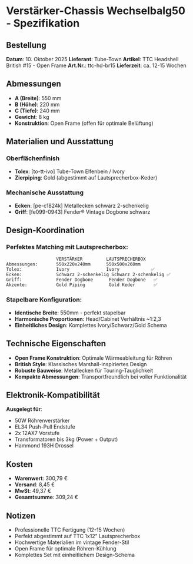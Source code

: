 # Verstärker-Chassis Wechselbalg50 - Spezifikation

## Bestellung
**Datum**: 10. Oktober 2025
**Lieferant**: Tube-Town
**Artikel**: TTC Headshell British #15 - Open Frame
**Art.Nr.**: ttc-hd-br15
**Lieferzeit**: ca. 12-15 Wochen

## Abmessungen
- **A (Breite)**: 550 mm
- **B (Höhe)**: 220 mm  
- **C (Tiefe)**: 240 mm
- **Gewicht**: 8 kg
- **Konstruktion**: Open Frame (offen für optimale Belüftung)

## Materialien und Ausstattung

### Oberflächenfinish
- **Tolex**: [to-tt-ivo] Tube-Town Elfenbein / Ivory
- **Zierpiping**: Gold (abgestimmt auf Lautsprecherbox-Keder)

### Mechanische Ausstattung
- **Ecken**: [pe-c1824k] Metallecken schwarz 2-schenkelig
- **Griff**: [fe099-0943] Fender® Vintage Dogbone schwarz

## Design-Koordination

### **Perfektes Matching mit Lautsprecherbox:**
```
                   VERSTÄRKER         LAUTSPRECHERBOX
Abmessungen:       550x220x240mm      550x500x260mm
Tolex:             Ivory              Ivory            ✅
Ecken:             Schwarz 2-schenkelig Schwarz 2-schenkelig ✅  
Griff:             Fender Dogbone      Fender Dogbone   ✅
Akzente:           Gold Piping         Gold Keder       ✅
```

### **Stapelbare Konfiguration:**
- **Identische Breite**: 550mm - perfekt stapelbar
- **Harmonische Proportionen**: Head/Cabinet Verhältnis ~1:2,3
- **Einheitliches Design**: Komplettes Ivory/Schwarz/Gold Schema

## Technische Eigenschaften
- **Open Frame Konstruktion**: Optimale Wärmeableitung für Röhren
- **British Style**: Klassisches Marshall-inspiriertes Design
- **Robuste Bauweise**: Metallecken für Touring-Tauglichkeit
- **Kompakte Abmessungen**: Transportfreundlich bei voller Funktionalität

## Elektronik-Kompatibilität
**Ausgelegt für**:
- 50W Röhrenverstärker
- EL34 Push-Pull Endstufe
- 2x 12AX7 Vorstufe
- Transformatoren bis 3kg (Power + Output)
- Hammond 193H Drossel

## Kosten
- **Warenwert**: 300,79 €
- **Versand**: 8,45 €
- **MwSt**: 49,37 €
- **Gesamtsumme**: 309,24 €

## Notizen
- Professionelle TTC Fertigung (12-15 Wochen)
- Perfekt abgestimmt auf TTC 1x12" Lautsprecherbox
- Hochwertige Materialien im vintage Fender-Stil
- Open Frame für optimale Röhren-Kühlung
- Komplettes Set mit einheitlichem Design-Schema